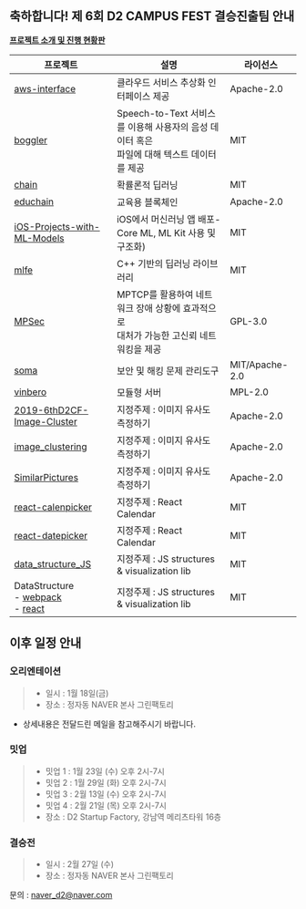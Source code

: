 

## 축하합니다! 제 6회 D2 CAMPUS FEST 결승진출팀 안내

**[프로젝트 소개 및 진행 현황판](https://d2campusfest6th-2019.herokuapp.com/)**

프로젝트|설명|라이선스
-|-|-
[aws-interface](https://github.com/hubaimaster/aws-interface)|클라우드 서비스 추상화 인터페이스 제공|Apache-2.0|
[boggler](https://github.com/rayleighChild/boggler)|Speech-to-Text 서비스를 이용해 사용자의 음성 데이터 혹은<br/> 파일에 대해 텍스트 데이터를 제공|MIT|
[chain](https://github.com/tenkeyless/chain/)|확률론적 딥러닝|MIT
[educhain](https://github.com/twodude/educhain)|교육용 블록체인|Apache-2.0|
[iOS-Projects-with-ML-Models](https://github.com/motlabs/iOS-Proejcts-with-ML-Models)|iOS에서 머신러닝 앱 배포-Core ML, ML Kit 사용 및 구조화)|MIT|
[mlfe](https://github.com/shi510/mlfe)|C++ 기반의 딥러닝 라이브러리|MIT|
[MPSec](https://github.com/MPSec)|MPTCP를 활용하여 네트워크 장애 상황에 효과적으로<br/> 대처가 가능한 고신뢰 네트워킹을 제공|GPL-3.0|
[soma](https://github.com/PLUS-POSTECH/soma)|보안 및 해킹 문제 관리도구|MIT/Apache-2.0|
[vinbero](https://github.com/vinbero)|모듈형 서버|MPL-2.0|
[2019-6thD2CF-Image-Cluster](https://github.com/sunnys-lab/2019-6thD2CF-Image-Cluster)|지정주제 : 이미지 유사도 측정하기|Apache-2.0|
[image_clustering](https://github.com/geonlee0325/image_clustering)|지정주제 : 이미지 유사도 측정하기|Apache-2.0|
[SimilarPictures](https://github.com/jaemin93/SimilarPictures)|지정주제 : 이미지 유사도 측정하기|Apache-2.0|
[react-calenpicker](https://github.com/azxca1731/react-calenpicker)|지정주제 : React Calendar|MIT|
[react-datepicker](https://github.com/y0c/react-datepicker)|지정주제 : React Calendar|MIT|
[data_structure_JS](https://github.com/sangw0804/data_structure_JS)|지정주제 : JS structures & visualization lib|MIT|
DataStructure<br/> - [webpack](https://github.com/hongjisung/DataStructure)<br/> - [react](https://github.com/hongjisung/JS_DataStructure_Visualization) |지정주제 : JS structures & visualization lib|MIT|



## 이후 일정 안내
### 오리엔테이션
>* 일시 : 1월 18일(금)
>* 장소 : 정자동 NAVER 본사 그린팩토리<br/>
* 상세내용은 전달드린 메일을 참고해주시기 바랍니다.

### 밋업
>* 밋업 1 : 1월 23일 (수) 오후 2시-7시
>* 밋업 2 : 1월 29일 (화) 오후 2시-7시
>* 밋업 3 : 2월 13일 (수) 오후 2시-7시
>* 밋업 4 : 2월 21일 (목) 오후 2시-7시<br/>
>* 장소 : D2 Startup Factory, 강남역 메리츠타워 16층


### 결승전
>* 일시 : 2월 27일 (수)
>* 장소 : 정자동 NAVER 본사 그린팩토리

문의 : naver_d2@naver.com
